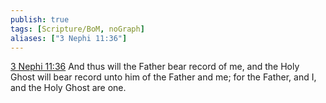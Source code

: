 ```yaml
---
publish: true
tags: [Scripture/BoM, noGraph]
aliases: ["3 Nephi 11:36"]
---
```

[3 Nephi 11:36](https://churchofjesuschrist.org/study/scriptures/bofm/3-ne/11?lang=eng&id=p36#p36) And thus will the Father bear record of me, and the Holy Ghost will bear record unto him of the Father and me; for the Father, and I, and the Holy Ghost are one.
